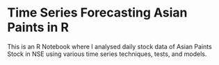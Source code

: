 # Time Series Forecasting Asian Paints in R

This is an R Notebook where I analysed daily stock data of Asian Paints Stock in NSE using various time series techniques, tests, and models.



